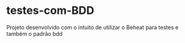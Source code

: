 # testes-com-BDD
Projeto desenvolvido com o intuito de utilizar o Beheat para testes e também o padrão bdd
